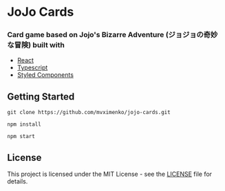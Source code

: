 # JoJo Cards

### Card game based on Jojo's Bizarre Adventure (ジョジョの奇妙な冒険) built with

- [React](https://reactjs.org/)
- [Typescript](https://www.typescriptlang.org/)
- [Styled Components](https://styled-components.com/)

## Getting Started

```
git clone https://github.com/mvximenko/jojo-cards.git
```

```
npm install
```

```
npm start
```

## License

This project is licensed under the MIT License - see the [LICENSE](LICENSE) file for details.
